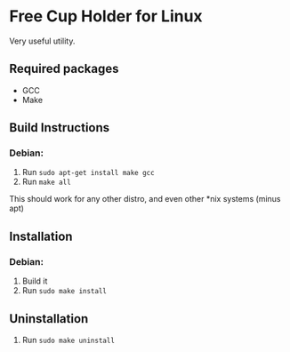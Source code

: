 # Free Cup Holder for Linux
Very useful utility.

## Required packages
- GCC
- Make

## Build Instructions
### Debian:
1. Run `sudo apt-get install make gcc`
2. Run `make all`

This should work for any other distro, and even other *nix systems (minus apt)

## Installation
### Debian:
1. Build it
2. Run `sudo make install`

## Uninstallation
1. Run `sudo make uninstall`
